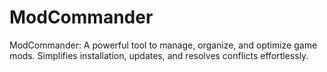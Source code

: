 # ModCommander
ModCommander: A powerful tool to manage, organize, and optimize game mods. Simplifies installation, updates, and resolves conflicts effortlessly.
